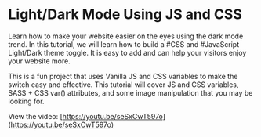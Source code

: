 # Light/Dark Mode Using JS and CSS
Learn how to make your website easier on the eyes using the dark mode trend. In this tutorial, we will learn how to build a #CSS and #JavaScript Light/Dark theme toggle. It is easy to add and can help your visitors enjoy your website more.

This is a fun project that uses Vanilla JS and CSS variables to make the switch easy and effective. This tutorial will cover JS and CSS variables, SASS + CSS var() attributes, and some image manipulation that you may be looking for.

View the video: [https://youtu.be/seSxCwT597o](https://youtu.be/seSxCwT597o)
